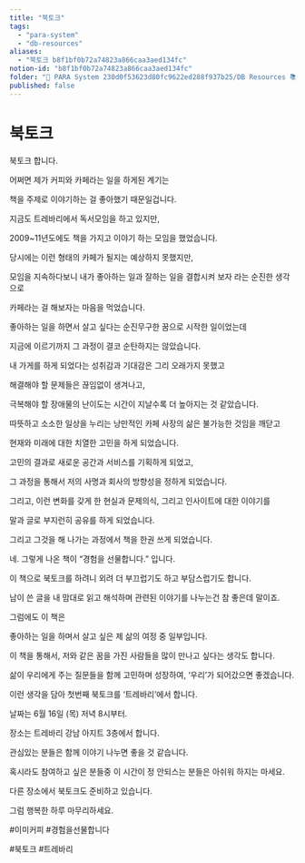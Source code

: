 ```yaml
---
title: "북토크"
tags:
  - "para-system"
  - "db-resources"
aliases:
  - "북토크 b8f1bf0b72a74823a866caa3aed134fc"
notion-id: "b8f1bf0b72a74823a866caa3aed134fc"
folder: "🚀 PARA System 230d0f53623d80fc9622ed288f937b25/DB Resources 📚 230d0f53623d81c88513e5dd43d84c47/경험을 선물합니다 940e1b1b5be146e6a6702585aa2b0cbf"
published: false
---
```


# 북토크

북토크 합니다.

어쩌면 제가 커피와 카페라는 일을 하게된 계기는

책을 주제로 이야기하는 걸 좋아했기 때문일겁니다.

지금도 트레바리에서 독서모임을 하고 있지만,

2009~11년도에도 책을 가지고 이야기 하는 모임을 했었습니다.

당시에는 이런 형태의 카페가 될지는 예상하지 못했지만,

모임을 지속하다보니 내가 좋아하는 일과 잘하는 일을 결합시켜 보자 라는 순진한 생각으로

카페라는 걸 해보자는 마음을 먹었습니다.

좋아하는 일을 하면서 살고 싶다는 순진무구한 꿈으로 시작한 일이었는데

지금에 이르기까지 그 과정이 결코 순탄하지는 않았습니다.

내 가게를 하게 되었다는 성취감과 기대감은 그리 오래가지 못했고

해결해야 할 문제들은 끊임없이 생겨나고,

극복해야 할 장애물의 난이도는 시간이 지날수록 더 높아지는 것 같았습니다.

따뜻하고 소소한 일상을 누리는 낭만적인 카페 사장의 삶은 불가능한 것임을 깨닫고

현재와 미래에 대한 치열한 고민을 하게 되었습니다.

고민의 결과로 새로운 공간과 서비스를 기획하게 되었고,

그 과정을 통해서 저의 사명과 회사의 방향성을 정하게 되었습니다.

그리고, 이런 변화를 갖게 한 현실과 문제의식, 그리고 인사이트에 대한 이야기를

말과 글로 부지런히 공유를 하게 되었습니다.

그리고 그것을 해 나가는 과정에서 책을 한권 쓰게 되었습니다.

네. 그렇게 나온 책이 “경험을 선물합니다.” 입니다.

이 책으로 북토크를 하려니 외려 더 부끄럽기도 하고 부담스럽기도 합니다.

남이 쓴 글을 내 맘대로 읽고 해석하며 관련된 이야기를 나누는건 참 좋은데 말이죠.

그럼에도 이 책은

좋아하는 일을 하며서 살고 싶은 제 삶의 여정 중 일부입니다.

이 책을 통해서, 저와 같은 꿈을 가진 사람들을 많이 만나고 싶다는 생각도 합니다.

삶이 우리에게 주는 질문들을 함께 고민하며 성장하여, ‘우리’가 되어갔으면 좋겠습니다.

이런 생각을 담아 첫번째 북토크를 ‘트레바리’에서 합니다.

날짜는 6월 16일 (목) 저녁 8시부터.

장소는 트레바리 강남 아지트 3층에서 합니다.

관심있는 분들은 함께 이야기 나누면 좋을 것 같습니다.

혹시라도 참여하고 싶은 분들중 이 시간이 정 안되스는 분들은 아쉬워 하지는 마세요.

다른 장소에서 북토크도 준비하고 있습니다.

그럼 행복한 하루 마무리하세요.

\#이미커피 #경험을선물합니다

\#북토크 #트레바리
